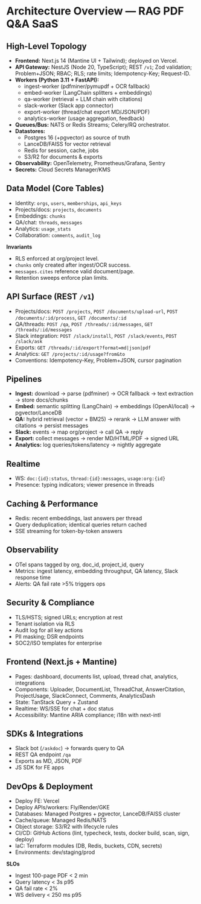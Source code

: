 # Architecture Overview — RAG PDF Q&A SaaS

## High-Level Topology
- **Frontend:** Next.js 14 (Mantine UI + Tailwind); deployed on Vercel.
- **API Gateway:** NestJS (Node 20, TypeScript); REST `/v1`; Zod validation; Problem+JSON; RBAC; RLS; rate limits; Idempotency-Key; Request-ID.
- **Workers (Python 3.11 + FastAPI):**
  - ingest-worker (pdfminer/pymupdf + OCR fallback)
  - embed-worker (LangChain splitters + embeddings)
  - qa-worker (retrieval + LLM chain with citations)
  - slack-worker (Slack app connector)
  - export-worker (thread/chat export MD/JSON/PDF)
  - analytics-worker (usage aggregation, feedback)
- **Queues/Bus:** NATS or Redis Streams; Celery/RQ orchestrator.
- **Datastores:**
  - Postgres 16 (+pgvector) as source of truth
  - LanceDB/FAISS for vector retrieval
  - Redis for session, cache, jobs
  - S3/R2 for documents & exports
- **Observability:** OpenTelemetry, Prometheus/Grafana, Sentry
- **Secrets:** Cloud Secrets Manager/KMS

## Data Model (Core Tables)
- Identity: `orgs`, `users`, `memberships`, `api_keys`
- Projects/docs: `projects`, `documents`
- Embeddings: `chunks`
- QA/chat: `threads`, `messages`
- Analytics: `usage_stats`
- Collaboration: `comments`, `audit_log`

**Invariants**
- RLS enforced at org/project level.
- `chunks` only created after ingest/OCR success.
- `messages.cites` reference valid document/page.
- Retention sweeps enforce plan limits.

## API Surface (REST `/v1`)
- Projects/docs: `POST /projects`, `POST /documents/upload-url`, `POST /documents/:id/process`, `GET /documents/:id`
- QA/threads: `POST /qa`, `POST /threads/:id/messages`, `GET /threads/:id/messages`
- Slack integration: `POST /slack/install`, `POST /slack/events`, `POST /slack/ask`
- Exports: `GET /threads/:id/export?format=md|json|pdf`
- Analytics: `GET /projects/:id/usage?from&to`
- Conventions: Idempotency-Key, Problem+JSON, cursor pagination

## Pipelines
- **Ingest:** download → parse (pdfminer) → OCR fallback → text extraction → store docs/chunks
- **Embed:** semantic splitting (LangChain) → embeddings (OpenAI/local) → pgvector/LanceDB
- **QA:** hybrid retrieval (vector + BM25) → rerank → LLM answer with citations → persist messages
- **Slack:** events → map org/project → call QA → reply
- **Export:** collect messages → render MD/HTML/PDF → signed URL
- **Analytics:** log queries/tokens/latency → nightly aggregate

## Realtime
- WS: `doc:{id}:status`, `thread:{id}:messages`, `usage:org:{id}`
- Presence: typing indicators; viewer presence in threads

## Caching & Performance
- Redis: recent embeddings, last answers per thread
- Query deduplication; identical queries return cached
- SSE streaming for token-by-token answers

## Observability
- OTel spans tagged by org, doc_id, project_id, query
- Metrics: ingest latency, embedding throughput, QA latency, Slack response time
- Alerts: QA fail rate >5% triggers ops

## Security & Compliance
- TLS/HSTS; signed URLs; encryption at rest
- Tenant isolation via RLS
- Audit log for all key actions
- PII masking; DSR endpoints
- SOC2/ISO templates for enterprise

## Frontend (Next.js + Mantine)
- Pages: dashboard, documents list, upload, thread chat, analytics, integrations
- Components: Uploader, DocumentList, ThreadChat, AnswerCitation, ProjectUsage, SlackConnect, Comments, AnalyticsDash
- State: TanStack Query + Zustand
- Realtime: WS/SSE for chat + doc status
- Accessibility: Mantine ARIA compliance; i18n with next-intl

## SDKs & Integrations
- Slack bot (`/askdoc`) → forwards query to QA
- REST QA endpoint `/qa`
- Exports as MD, JSON, PDF
- JS SDK for FE apps

## DevOps & Deployment
- Deploy FE: Vercel
- Deploy APIs/workers: Fly/Render/GKE
- Databases: Managed Postgres + pgvector, LanceDB/FAISS cluster
- Cache/queue: Managed Redis/NATS
- Object storage: S3/R2 with lifecycle rules
- CI/CD: GitHub Actions (lint, typecheck, tests, docker build, scan, sign, deploy)
- IaC: Terraform modules (DB, Redis, buckets, CDN, secrets)
- Environments: dev/staging/prod

**SLOs**
- Ingest 100-page PDF < 2 min
- Query latency < 3s p95
- QA fail rate < 2%
- WS delivery < 250 ms p95
